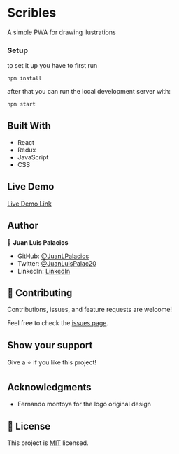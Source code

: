 # Scribles

A simple PWA for drawing ilustrations

### Setup


to set it up you have to first run 

```
npm install
```

after that you can run the local development server with:
```
npm start
```

## Built With

- React
- Redux
- JavaScript
- CSS

## Live Demo

[Live Demo Link](https://juanlpalacios.github.io/scribbles/)

## Author

👤 **Juan Luis Palacios**

- GitHub: [@JuanLPalacios](https://github.com/JuanLPalacios)
- Twitter: [@JuanLuisPalac20](https://twitter.com/twitterhandle)
- LinkedIn: [LinkedIn](https://www.linkedin.com/in/juan-luis-palacios-p%C3%A9rez-95b39a228/)


## 🤝 Contributing

Contributions, issues, and feature requests are welcome!

Feel free to check the [issues page](../../issues/).

## Show your support

Give a ⭐️ if you like this project!

## Acknowledgments

- Fernando montoya for the logo original design

## 📝 License

This project is [MIT](./MIT.md) licensed.